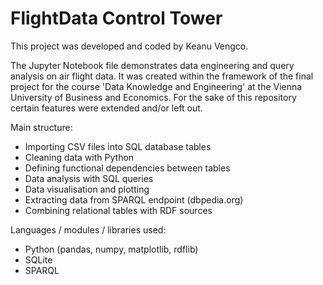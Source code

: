 # FlightData Control Tower

This project was developed and coded by Keanu Vengco.

The Jupyter Notebook file demonstrates data engineering and query analysis on air flight data.
It was created within the framework of the final project for the course 'Data Knowledge and Engineering' at the Vienna University of Business and Economics.
For the sake of this repository certain features were extended and/or left out.

Main structure:
- Importing CSV files into SQL database tables
- Cleaning data with Python
- Defining functional dependencies between tables
- Data analysis with SQL queries
- Data visualisation and plotting
- Extracting  data from SPARQL endpoint (dbpedia.org)
- Combining relational tables with RDF sources

Languages / modules / libraries used:
- Python (pandas, numpy, matplotlib, rdflib)
- SQLite
- SPARQL
